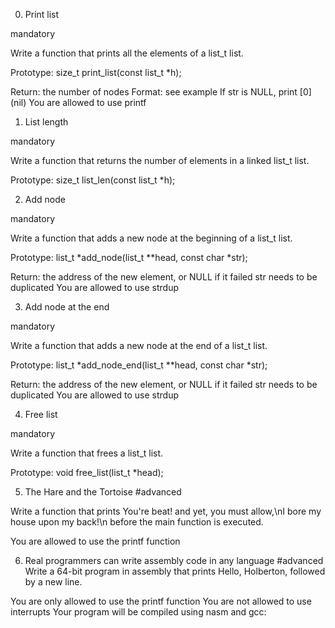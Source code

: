0. Print list

mandatory

Write a function that prints all the elements of a list_t list.

Prototype: size_t print_list(const list_t *h);

Return: the number of nodes
Format: see example
If str is NULL, print [0] (nil)
You are allowed to use printf

1. List length

mandatory

Write a function that returns the number of elements in a linked list_t list.

Prototype: size_t list_len(const list_t *h);

2. Add node

mandatory

Write a function that adds a new node at the beginning of a list_t list.

Prototype: list_t *add_node(list_t **head, const char *str);

Return: the address of the new element, or NULL if it failed
str needs to be duplicated
You are allowed to use strdup

3. Add node at the end

mandatory

Write a function that adds a new node at the end of a list_t list.

Prototype: list_t *add_node_end(list_t **head, const char *str);

Return: the address of the new element, or NULL if it failed
str needs to be duplicated
You are allowed to use strdup

4. Free list

mandatory

Write a function that frees a list_t list.

Prototype: void free_list(list_t *head);

5. The Hare and the Tortoise
#advanced

Write a function that prints You're beat! and yet, you must allow,\nI bore my house upon my back!\n before the main function is executed.

You are allowed to use the printf function

6. Real programmers can write assembly code in any language
#advanced
Write a 64-bit program in assembly that prints Hello, Holberton, followed by a new line.

You are only allowed to use the printf function
You are not allowed to use interrupts
Your program will be compiled using nasm and gcc:
